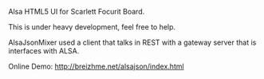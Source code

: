 
Alsa HTML5 UI for Scarlett Focurit Board.

This is under heavy development, feel free to help.

AlsaJsonMixer used a client that talks in REST with a gateway server that is interfaces with ALSA.


Online Demo: http://breizhme.net/alsajson/index.html

